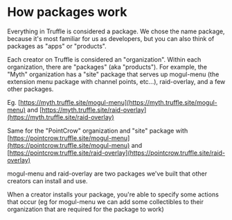 # How packages work

Everything in Truffle is considered a package. We chose the name package, because it's most familiar for us as developers, but you can also think of packages as "apps" or "products".

Each creator on Truffle is considered an "organization". Within each organization, there are "packages" (aka "products"). For example, the "Myth" organization has a "site" package that serves up mogul-menu (the extension menu package with channel points, etc...), raid-overlay, and a few other packages.

Eg. [https://myth.truffle.site/mogul-menu](https://myth.truffle.site/mogul-menu) and [https://myth.truffle.site/raid-overlay](https://myth.truffle.site/raid-overlay)

Same for the "PointCrow" organization and "site" package with [https://pointcrow.truffle.site/mogul-menu](https://pointcrow.truffle.site/mogul-menu) and [https://pointcrow.truffle.site/raid-overlay](https://pointcrow.truffle.site/raid-overlay)

mogul-menu and raid-overlay are two packages we've built that other creators can install and use.

When a creator installs your package, you're able to specify some actions that occur (eg for mogul-menu we can add some collectibles to their organization that are required for the package to work)
